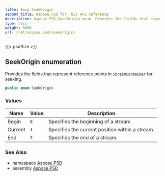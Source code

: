```yaml
---
title: Enum SeekOrigin
second_title: Aspose.PSD for .NET API Reference
description: Aspose.PSD.SeekOrigin enum. Provides the fields that represent reference points in StreamContainer for seeking
type: docs
weight: 5600
url: /net/aspose.psd/seekorigin/
---
```

{{< psd/tize >}}
## SeekOrigin enumeration

Provides the fields that represent reference points in [`StreamContainer`](../streamcontainer/) for seeking.

```csharp
public enum SeekOrigin
```

### Values

| Name | Value | Description |
| --- | --- | --- |
| Begin | `0` | Specifies the beginning of a stream. |
| Current | `1` | Specifies the current position within a stream. |
| End | `2` | Specifies the end of a stream. |

### See Also

* namespace [Aspose.PSD](../../aspose.psd/)
* assembly [Aspose.PSD](../../)


